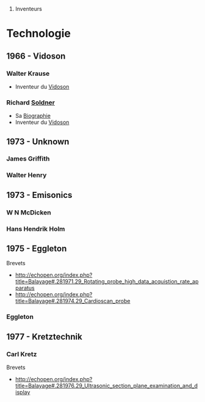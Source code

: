 1.  Inventeurs

Technologie
===========

1966 - Vidoson
--------------

### Walter Krause

-   Inventeur du [Vidoson](Vidoson "wikilink")

### Richard [ Soldner ](Inventeurs#Richard_Soldner "wikilink")

-   Sa [ Biographie](Soldner "wikilink")
-   Inventeur du [Vidoson](Vidoson "wikilink")

1973 - Unknown
--------------

### James Griffith

### Walter Henry

1973 - Emisonics
----------------

### W N McDicken

### Hans Hendrik Holm

1975 - Eggleton
---------------

Brevets

-   <http://echopen.org/index.php?title=Balayage#.281971.29_Rotating_probe_high_data_acquistion_rate_apparatus>
-   <http://echopen.org/index.php?title=Balayage#.281974.29_Cardioscan_probe>

### Eggleton

1977 - Kretztechnik
-------------------

### Carl Kretz

Brevets

-   <http://echopen.org/index.php?title=Balayage#.281976.29_Ultrasonic_section_plane_examination_and_display>
